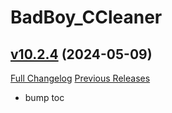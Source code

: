 # BadBoy_CCleaner

## [v10.2.4](https://github.com/funkydude/BadBoy_CCleaner/tree/v10.2.4) (2024-05-09)
[Full Changelog](https://github.com/funkydude/BadBoy_CCleaner/compare/v10.2.3...v10.2.4) [Previous Releases](https://github.com/funkydude/BadBoy_CCleaner/releases)

- bump toc  
